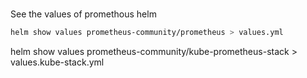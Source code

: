 ###
See the values of promethous helm
```bash
helm show values prometheus-community/prometheus > values.yml
```
helm show values prometheus-community/kube-prometheus-stack > values.kube-stack.yml
